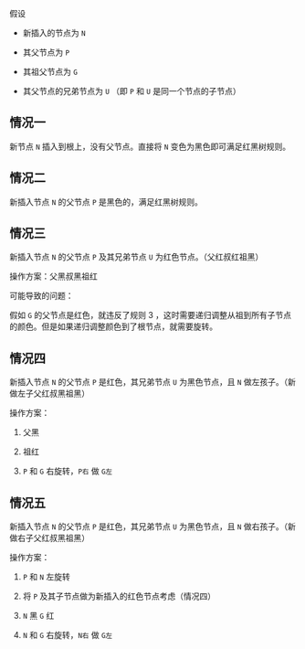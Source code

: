 假设

- 新插入的节点为 `N`

- 其父节点为 `P`

- 其祖父节点为 `G`

- 其父节点的兄弟节点为 `U` （即 `P` 和 `U` 是同一个节点的子节点）

## 情况一

新节点 `N` 插入到根上，没有父节点。直接将 `N` 变色为黑色即可满足红黑树规则。

## 情况二

新插入节点 `N` 的父节点 `P` 是黑色的，满足红黑树规则。

## 情况三

新插入节点 `N` 的父节点 `P` 及其兄弟节点 `U` 为红色节点。（父红叔红祖黑）

操作方案：父黑叔黑祖红

可能导致的问题：

假如 `G` 的父节点是红色，就违反了规则 3 ，这时需要递归调整从祖到所有子节点的颜色。但是如果递归调整颜色到了根节点，就需要旋转。


## 情况四

新插入节点 `N` 的父节点 `P` 是红色，其兄弟节点 `U` 为黑色节点，且 `N` 做左孩子。（新做左子父红叔黑祖黑）

操作方案：

1. 父黑

2. 祖红

3. `P` 和 `G` 右旋转，`P右` 做 `G左`

## 情况五

新插入节点 `N` 的父节点 `P` 是红色，其兄弟节点 `U` 为黑色节点，且 `N` 做右孩子。（新做右子父红叔黑祖黑）

操作方案：

1. `P` 和 `N` 左旋转

2. 将 `P` 及其子节点做为新插入的红色节点考虑（情况四）

3. `N` 黑 `G` 红

4. `N` 和 `G` 右旋转，`N右` 做 `G左`
